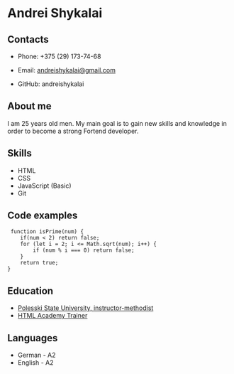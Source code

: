 # Andrei Shykalai

## Contacts


* Phone: +375 (29) 173-74-68

* Email: [andreishykalai@gmail.com](https://mail.google.com/)

* GitHub: andreishykalai

## About me

I am 25 years old men. My main goal is to gain new skills and knowledge in order to become a strong Fortend developer.

## Skills

* HTML
* CSS
* JavaScript (Basic)
* Git

## Code examples

```
 function isPrime(num) {
    if(num < 2) return false;
    for (let i = 2; i <= Math.sqrt(num); i++) {
        if (num % i === 0) return false;
    }
    return true;
} 
```

## Education

* [Polesski State University, instructor-methodist](https://www.polessu.by/)
* [HTML Academy Trainer](https://htmlacademy.ru/study)
## Languages

* German - A2
* English - A2